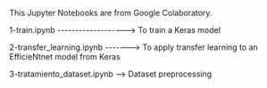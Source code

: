 This Jupyter Notebooks are from Google Colaboratory.

  1-train.ipynb -------------------> To train a Keras model
  
  2-transfer_learning.ipynb -------> To apply transfer learning to an EfficieNtnet model from Keras
  
  3-tratamiento_dataset.ipynb --> Dataset preprocessing
